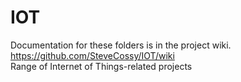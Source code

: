 # IOT
Documentation for these folders is in the project wiki. https://github.com/SteveCossy/IOT/wiki
<br>Range of Internet of Things-related projects
